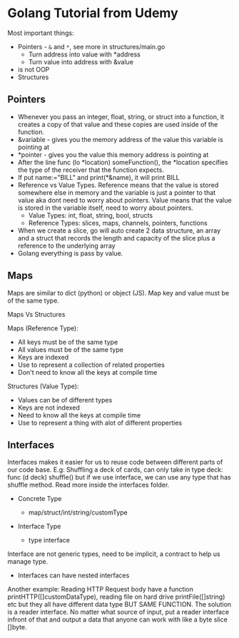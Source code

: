 # Golang Tutorial from Udemy

Most important things:

- Pointers - `&` and `*`, see more in structures/main.go
  - Turn address into value with \*address
  - Turn value into address with &value
- is not OOP
- Structures

## Pointers

- Whenever you pass an integer, float, string, or struct into a function, it creates a copy of that value and these copies are used inside of the function.
- &variable - gives you the memory address of the value this variable is pointing at
- \*pointer - gives you the value this memory address is pointing at
- After the line func (lo *location) someFunction(), the *location specifies the type of the receiver that the function expects.
- If put name:="BILL" and print(\*&name), it will print BILL
- Reference vs Value Types. Reference means that the value is stored somewhere else in memory and the variable is just a pointer to that value aka dont need to worry about pointers. Value means that the value is stored in the variable itself, need to worry about pointers.
  - Value Types: int, float, string, bool, structs
  - Reference Types: slices, maps, channels, pointers, functions
- When we create a slice, go will auto create 2 data structure, an array and a struct that records the length and capacity of the slice plus a reference to the underlying array
- Golang everything is pass by value.

## Maps

Maps are similar to dict (python) or object (JS). Map key and value must be of the same type.

Maps Vs Structures

Maps (Reference Type):

- All keys must be of the same type
- All values must be of the same type
- Keys are indexed
- Use to represent a collection of related properties
- Don't need to know all the keys at compile time

Structures (Value Type):

- Values can be of different types
- Keys are not indexed
- Need to know all the keys at compile time
- Use to represent a thing with alot of different properties

## Interfaces

Interfaces makes it easier for us to reuse code between different parts of our code base. E.g:
Shuffling a deck of cards, can only take in type deck: func (d deck) shuffle() but if we use interface, we can use any type that has shuffle method. Read more inside the interfaces folder.

- Concrete Type

  - map/struct/int/string/customType

- Interface Type
  - type interface

Interface are not generic types, need to be implicit, a contract to help us manage type.

- Interfaces can have nested interfaces

Another example:
Reading HTTP Request body have a function printHTTP([]customDataType), reading file on hard drive printFile([]string) etc but they all have different data type BUT SAME FUNCTION. The solution is a reader interface. No matter what source of input, put a reader interface infront of that and output a data that anyone can work with like a byte slice []byte.
